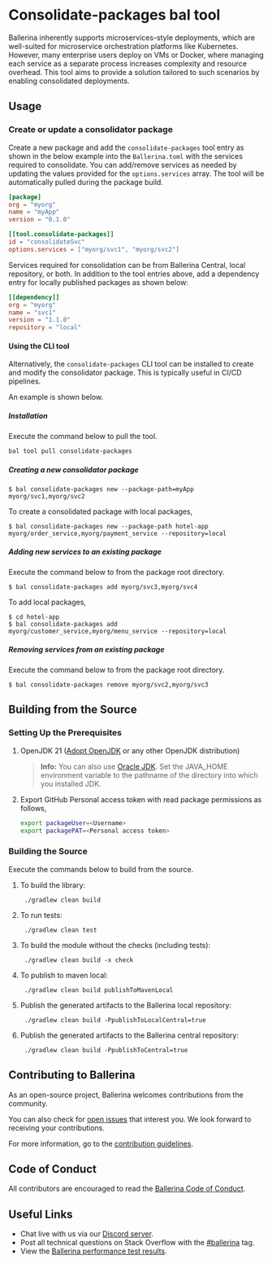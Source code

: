 # Consolidate-packages bal tool

Ballerina inherently supports microservices-style deployments, which are well-suited for microservice orchestration platforms like Kubernetes.
However, many enterprise users deploy on VMs or Docker, where managing each service as a separate process increases complexity and resource overhead. 
This tool aims to provide a solution tailored to such scenarios by enabling consolidated deployments.

## Usage

### Create or update a consolidator package

Create a new package and add the `consolidate-packages` tool entry as shown in the below example into the `Ballerina.toml` with the services required to consolidate. 
You can add/remove services as needed by updating the values provided for the `options.services` array. The tool will be automatically pulled during
the package build.

```toml
[package]
org = "myorg"
name = "myApp"
version = "0.1.0"

[[tool.consolidate-packages]]
id = "consolidateSvc"
options.services = ["myorg/svc1", "myorg/svc2"]
```
Services required for consolidation can be from Ballerina Central, local repository, or both. In addition to the tool entries above, add a dependency entry for locally published packages as shown below:

```toml
[[dependency]]
org = "myorg"
name = "svc1"
version = "1.1.0"
repository = "local"
```

#### Using the CLI tool
Alternatively, the `consolidate-packages` CLI tool can be installed to create and modify the consolidator package. This
is typically useful in CI/CD pipelines.

An example is shown below.

##### Installation

Execute the command below to pull the tool.

```bash
bal tool pull consolidate-packages
```

##### Creating a new consolidator package
```
$ bal consolidate-packages new --package-path=myApp myorg/svc1,myorg/svc2
```

To create a consolidated package with local packages,
```
$ bal consolidate-packages new --package-path hotel-app myorg/order_service,myorg/payment_service --repository=local
```

##### Adding new services to an existing package
Execute the command below to from the package root directory.
```
$ bal consolidate-packages add myorg/svc3,myorg/svc4
```

To add local packages,
```
$ cd hotel-app
$ bal consolidate-packages add myorg/customer_service,myorg/menu_service --repository=local
```


##### Removing services from an existing package
Execute the command below to from the package root directory.
```
$ bal consolidate-packages remove myorg/svc2,myorg/svc3
```

## Building from the Source

### Setting Up the Prerequisites

1. OpenJDK 21 ([Adopt OpenJDK](https://adoptopenjdk.net/) or any other OpenJDK distribution)

   >**Info:** You can also use [Oracle JDK](https://www.oracle.com/java/technologies/javase-downloads.html). Set the JAVA_HOME environment variable to the pathname of the directory into which you installed JDK.

2. Export GitHub Personal access token with read package permissions as follows,
   ```bash
   export packageUser=<Username>
   export packagePAT=<Personal access token>
   ```

### Building the Source

Execute the commands below to build from the source.

1. To build the library:

        ./gradlew clean build

2. To run tests:

        ./gradlew clean test

3. To build the module without the checks (including tests):

        ./gradlew clean build -x check

4. To publish to maven local:

        ./gradlew clean build publishToMavenLocal

5. Publish the generated artifacts to the Ballerina local repository:

        ./gradlew clean build -PpublishToLocalCentral=true

6. Publish the generated artifacts to the Ballerina central repository:

        ./gradlew clean build -PpublishToCentral=true

## Contributing to Ballerina

As an open-source project, Ballerina welcomes contributions from the community.

You can also check for [open issues](https://github.com/ballerina-platform/wsdl-tools/issues) that
interest you. We look forward to receiving your contributions.

For more information, go to the [contribution guidelines](https://github.com/ballerina-platform/ballerina-lang/blob/master/CONTRIBUTING.md).

## Code of Conduct

All contributors are encouraged to read the [Ballerina Code of Conduct](https://ballerina.io/code-of-conduct).

## Useful Links

* Chat live with us via our [Discord server](https://discord.gg/ballerinalang).
* Post all technical questions on Stack Overflow with the [#ballerina](https://stackoverflow.com/questions/tagged/ballerina) tag.
* View the [Ballerina performance test results](https://github.com/ballerina-platform/ballerina-lang/blob/master/performance/benchmarks/summary.md).
